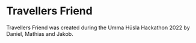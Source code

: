 # Travellers Friend

Travellers Friend was created during the Umma Hüsla Hackathon 2022 by Daniel, Mathias and Jakob.
